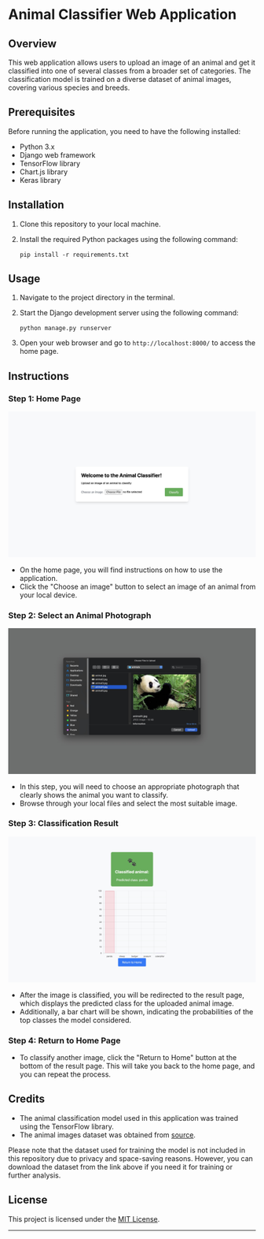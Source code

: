 # Animal Classifier Web Application


## Overview

This web application allows users to upload an image of an animal and get it classified into one of several classes from a broader set of categories. The classification model is trained on a diverse dataset of animal images, covering various species and breeds.

## Prerequisites

Before running the application, you need to have the following installed:

- Python 3.x
- Django web framework
- TensorFlow library
- Chart.js library
- Keras library

## Installation

1. Clone this repository to your local machine.
2. Install the required Python packages using the following command:

   ```
   pip install -r requirements.txt
   ```

## Usage

1. Navigate to the project directory in the terminal.
2. Start the Django development server using the following command:

   ```
   python manage.py runserver
   ```

3. Open your web browser and go to `http://localhost:8000/` to access the home page.

## Instructions

### Step 1: Home Page

![Home Page](screenshots/home.png)

- On the home page, you will find instructions on how to use the application.
- Click the "Choose an image" button to select an image of an animal from your local device.

### Step 2: Select an Animal Photograph

![Select Photograph](screenshots/select_photo.png)

- In this step, you will need to choose an appropriate photograph that clearly shows the animal you want to classify.
- Browse through your local files and select the most suitable image.

### Step 3: Classification Result

![Result Page](screenshots/result.png)

- After the image is classified, you will be redirected to the result page, which displays the predicted class for the uploaded animal image.
- Additionally, a bar chart will be shown, indicating the probabilities of the top classes the model considered.

### Step 4: Return to Home Page

- To classify another image, click the "Return to Home" button at the bottom of the result page. This will take you back to the home page, and you can repeat the process.

## Credits

- The animal classification model used in this application was trained using the TensorFlow library.
- The animal images dataset was obtained from [source](https://www.kaggle.com/datasets/iamsouravbanerjee/animal-image-dataset-90-different-animals?resource=download).

Please note that the dataset used for training the model is not included in this repository due to privacy and space-saving reasons. However, you can download the dataset from the link above if you need it for training or further analysis.


## License

This project is licensed under the [MIT License](LICENSE).

---


